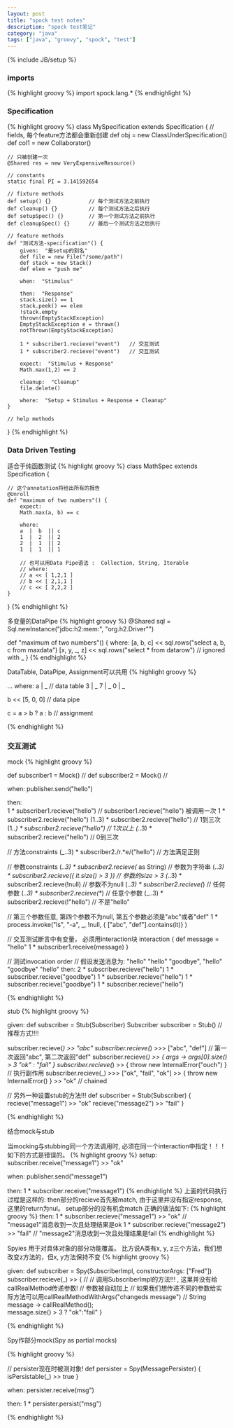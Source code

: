 ```yaml
---
layout: post
title: "spock test notes"
description: "spock test笔记"
category: "java"
tags: ["java", "groovy", "spock", "test"]
---
```

{% include JB/setup %}

### imports
{% highlight groovy %}
import spock.lang.*
{% endhighlight %}

### Specification
{% highlight groovy %}
class MySpecification extends Specification {
    // fields,  每个feature方法都会重新创建
    def obj = new ClassUnderSpecification()
    def col1 = new Collaborator()

    // 只被创建一次
    @Shared res = new VeryExpensiveResource()

    // constants
    static final PI = 3.141592654

    // fixture methods
    def setup() {}            // 每个测试方法之前执行
    def cleanup() {}          // 每个测试方法之后执行
    def setupSpec() {}        // 第一个测试方法之前执行
    def cleanupSpec() {}      // 最后一个测试方法之后执行

    // feature methods
    def "测试方法-specification"() {
        given:  "是setup的别名"
        def file = new File("/some/path")
        def stack = new Stack()
        def elem = "push me"

        when:  "Stimulus"

        then:  "Response"
        stack.size() == 1
        stack.peek() == elem
        !stack.empty
        thrown(EmptyStackException)
        EmptyStackException e = thrown()
        notThrown(EmptyStackException)

        1 * subscriber1.recieve("event")   // 交互测试
        1 * subscriber2.recieve("event")   // 交互测试

        expect:  "Stimulus + Response"
        Math.max(1,2) == 2

        cleanup:  "Cleanup"
        file.delete()

        where:  "Setup + Stimulus + Response + Cleanup"
    }

    // help methods
}
{% endhighlight %}

### Data Driven Testing
适合于纯函数测试
{% highlight groovy %}
class MathSpec extends Specification {

    // 这个annotation将给出所有的报告
    @Unroll
    def "maximum of two numbers"() {
        expect: 
        Math.max(a, b) == c

        where:
        a  |  b  || c
        1  |  2  || 2
        2  |  1  || 2
        1  |  1  || 1
  
        // 也可以用Data Pipe语法 :  Collection, String, Iterable
        // where:
        // a << [ 1,2,1 ]
        // b << [ 2,1,1 ]
        // c << [ 2,2,2 ]
    }
   
}
{% endhighlight %}

多变量的DataPipe
{% highlight groovy %}
@Shared sql = Sql.newInstance("jdbc:h2:mem:", "org.h2.Driver"")

def "maximum of two numbers"() {
    where:
    [a, b, c] << sql.rows("select a, b, c from maxdata")
    [x, y, _, z]  << sql.rows("select * from datarow")     // ignored with _
}
{% endhighlight %}


DataTable, DataPipe, Assignment可以共用
{% highlight groovy %}

...
where:
a | _       // data table
3 | _
7 | _
0 | _

b << [5, 0, 0]       // data pipe

c = a > b ? a : b    // assignment 

{% endhighlight %}


### 交互测试

mock
{% highlight groovy %}

def subscriber1 = Mock()   // 
def subscriber2 = Mock()   // 

when:
publisher.send("hello")

then:  
1 * subscriber1.recieve("hello")       // subscriber1.recieve("hello") 被调用一次
1 * subscriber2.recieve("hello")
(1..3) * subscriber2.recieve("hello")  // 1到三次
(1.._) * subscriber2.recieve("hello")  // 1次以上
(_..3) * subscriber2.recieve("hello")  // 0到三次

// 方法constraints
(_..3) * subscriber2./r.*e/("hello")   // 方法满足正则

// 参数constraints
(_..3) * subscriber2.recieve(_ as String)        // 参数为字符串
(_..3) * subscriber2.recieve({ it.size() > 3 })  // 参数的size > 3
(_..3) * subscriber2.recieve(!null)              // 参数不为null
(_..3) * subscriber2.recieve(_)                  // 任何参数
(_..3) * subscriber2.recieve(*_)                 // 任意个参数
(_..3) * subscriber2.recieve(!"hello")           // 不是"hello"

// 第三个参数任意, 第四个参数不为null, 第五个参数必须是"abc"或者"def"
1 * process.invoke("ls", "-a", _, !null, { ["abc", "def"].contains(it)} )

// 交互测试断言中有变量， 必须用interaction块
interaction {
    def message = "hello"
    1 * subscriber1.receive(message)
}

// 测试invocation order
// 假设发送消息为: "hello" "hello" "goodbye", "hello" "goodbye" "hello"
then:
2 * subscriber.recieve("hello")
1 * subscriber.recieve("goodbye")
1 * subscriber.recieve("hello")
1 * subscriber.recieve("goodbye")
1 * subscriber.recieve("hello")

{% endhighlight %}

stub
{% highlight groovy %}

given:
def subscriber = Stub(Subscriber)
Subscriber subscriber = Stub()    // 推荐方式!!!!

subscriber.recieve(_) >> "abc"
subscriber.recieve(_) >>> ["abc", "def"]  // 第一次返回"abc", 第二次返回"def"
subscriber.recieve(_) >> { args -> args[0].size() > 3 "ok" : "fail" }
subscriber.recieve(_) >> { throw new InternalError("ouch") }  // 执行副作用
subscriber.recieve(_) >>> ["ok", "fail", "ok"] >> { throw new InternalError() } >> "ok"   // chained

// 另外一种设置stub的方法!!!
def subscriber = Stub(Subscriber) {
    recieve("message1") >> "ok"
    recieve("message2") >> "fail"
}

{% endhighlight %}

结合mock与stub

当mocking与stubbing同一个方法调用时, 必须在同一个interaction中指定！！！
如下的方式是错误的。 
{% highlight groovy %}
setup:
subscriber.receive("message1") >> "ok"

when:
publisher.send("message1")

then:
1 * subscriber.receive("message1")
{% endhighlight %}
上面的代码执行过程是这样的:
then部分的recieve首先被match, 由于这里并没有指定response, 
这里的return为nul。 setup部分的没有机会match
正确的做法如下:
{% highlight groovy %}
then:
1 * subscriber.recieve("message1") >> "ok"        // "message1"消息收到一次且处理结果是ok
1 * subscriber.recieve("message2") >> "fail"      // "message2"消息收到一次且处理结果是fail
{% endhighlight %}


Spyies 用于对具体对象的部分功能覆盖。 比方说A类有x, y, z三个方法，我们想改变z方法的，但x, y方法保持不变
{% highlight groovy %}

given:
def subscriber = Spy(SubscriberImpl, constructorArgs: ["Fred"])
subscriber.recieve(_) >> { 
  //
  // 调用SubscriberImpl的方法!!! , 这里并没有给callRealMethod传递参数! 
  // 参数被自动加上
  // 如果我们想传递不同的参数给实际方法可以用callRealMethodWithArgs("changeds message")
  //
  String message -> callRealMethod();    
  message.size() > 3 ? "ok":"fail" 
}

{% endhighlight %}

Spy作部分mock(Spy as partial mocks)

{% highlight groovy %}

// persister现在时被测对象!
def persister = Spy(MessagePersister) {
    isPersistable(_) >> true
}

when:
persister.receive(msg")

then:
1 * persister.persist("msg")

{% endhighlight %}


